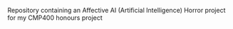 Repository containing an Affective AI (Artificial Intelligence) Horror project for my CMP400 honours project
